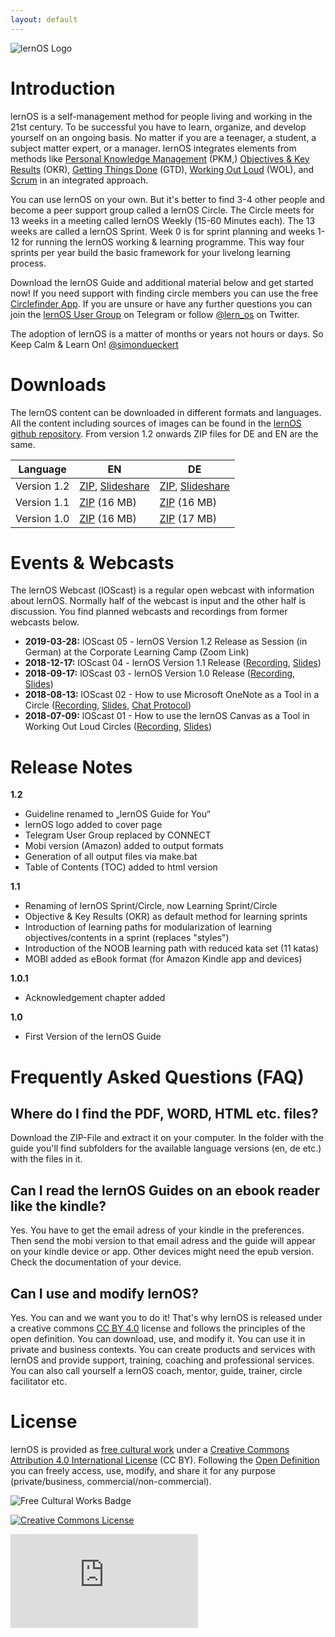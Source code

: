 ```yaml
---
layout: default
---
```


![lernOS Logo](https://github.com/simondueckert/lernos/raw/master/images/lernOS-logo-400px.png)
<br />

# Introduction
lernOS is a self-management method for people living and working in the 21st century. To be successful you have to learn, organize, and develop yourself on an ongoing basis. No matter if you are a teenager, a student, a subject matter expert, or a manager. lernOS integrates elements from methods like [Personal Knowledge Management]() (PKM,) [Objectives & Key Results](https://en.wikipedia.org/wiki/OKR) (OKR), [Getting Things Done](https://gettingthingsdone.com) (GTD), [Working Out Loud](https://workingoutloud.com) (WOL), and [Scrum](https://www.scrumguides.org/) in an integrated approach.

You can use lernOS on your own. But it's better to find 3-4 other people and become a peer support group called a lernOS Circle. The Circle meets for 13 weeks in a meeting called lernOS Weekly (15-60 Minutes each). The 13 weeks are called a lernOS Sprint. Week 0 is for sprint planning and weeks 1-12 for running the lernOS working & learning programme. This way four sprints per year build the basic framework for your livelong learning process.

Download the lernOS Guide and additional material below and get started now! If you need support with finding circle members you can use the free [Circlefinder App](http://circlefinder.app/). If you are unsure or have any further questions you can join the [lernOS User Group](https://t.me/lernos) on Telegram or follow [@lern_os](https://twitter.com/lern_os) on Twitter.

The adoption of lernOS is a matter of months or years not hours or days. So Keep Calm & Learn On!
[@simondueckert](https://twitter.com/simondueckert)

# Downloads
The lernOS content can be downloaded in different formats and languages. All the content including sources of images can be found in the [lernOS github repository](https://github.com/simondueckert/lernos). From version 1.2 onwards ZIP files for DE and EN are the same.

| Language | EN | DE |
| -------- | ------------ | ------------- |
| Version 1.2 | [ZIP](https://github.com/simondueckert/lernos/archive/v1.2.zip), [Slideshare](https://www.slideshare.net/simon.dueckert/lernos-guide-for-you-cc-by-version-12) | [ZIP](https://github.com/simondueckert/lernos/archive/v1.2.zip), [Slideshare](https://www.slideshare.net/simon.dueckert/lernos-leitfaden-fr-dich-cc-by-version-12) | 
| Version 1.1 | [ZIP](https://cogneon.de/?smd_process_download=1&download_id=54411) (16 MB) | [ZIP](https://cogneon.de/?smd_process_download=1&download_id=54408) (16 MB) |
| Version 1.0 | [ZIP](https://cogneon.de/?smd_process_download=1&download_id=54618) (16 MB) | [ZIP](https://cogneon.de/?smd_process_download=1&download_id=54621) (17 MB) |

# Events & Webcasts
The lernOS Webcast (lOScast) is a regular open webcast with information about lernOS. Normally half of the webcast is input and the other half is discussion. You find planned webcasts and recordings from former webcasts below.

* **2019-03-28:** lOScast 05 - lernOS Version 1.2 Release as Session (in German) at the Corporate Learning Camp (Zoom Link)
* **2018-12-17:** lOScast 04 - lernOS Version 1.1 Release ([Recording](https://youtu.be/mlY9BvqPnVs), [Slides](https://media.cogneon.de/index.php/s/yK8DdMh5GcoFtkB/download))
* **2018-09-17:** lOScast 03 - lernOS Version 1.0 Release ([Recording](https://youtu.be/qD8cLcl8g3s), [Slides](https://media.cogneon.de/index.php/s/mfIh53jmYidgskZ/download))
* **2018-08-13:** lOScast 02 - How to use Microsoft OneNote as a Tool in a Circle ([Recording](https://www.youtube.com/watch?v=C4bpt4EJKFs), [Slides](https://media.cogneon.de/index.php/s/o7pyN23fmjXniLO/download), [Chat Protocol](https://media.cogneon.de/index.php/s/iUSvkhlDJc0MOkU/download))
* **2018-07-09:** lOScast 01 - How to use the lernOS Canvas as a Tool in Working Out Loud Circles ([Recording](https://www.youtube.com/watch?v=7a1Vq7ism5Y), [Slides](https://media.cogneon.de/index.php/s/j2CZijvAJm1t1so/download))

# Release Notes
**1.2**
* Guideline renamed to „lernOS Guide for You“
* lernOS logo added to cover page
* Telegram User Group replaced by CONNECT
* Mobi version (Amazon) added to output formats
* Generation of all output files via make.bat
* Table of Contents (TOC) added to html version

**1.1**
* Renaming of lernOS Sprint/Circle, now Learning Sprint/Circle
* Objective & Key Results (OKR) as default method for learning sprints
* Introduction of learning paths for modularization of learning objectives/contents in a sprint (replaces "styles")
* Introduction of the NOOB learning path with reduced kata set (11 katas)
* MOBI added as eBook format (for Amazon Kindle app and devices) 

**1.0.1**
* Acknowledgement chapter added

**1.0**
* First Version of the lernOS Guide

# Frequently Asked Questions (FAQ)
## Where do I find the PDF, WORD, HTML etc. files?
Download the ZIP-File and extract it on your computer. In the folder with the guide you'll find subfolders for the available language versions (en, de etc.) with the files in it.

## Can I read the lernOS Guides on an ebook reader like the kindle?
Yes. You have to get the email adress of your kindle in the preferences. Then send the mobi version to that email adress and the guide will appear on your kindle device or app. Other devices might need the epub version. Check the documentation of your device.

## Can I use and modify lernOS?
Yes. You can and we want you to do it! That's why lernOS is released under a creative commons [CC BY 4.0](https://creativecommons.org/licenses/by/4.0/) license and follows the principles of the open definition. You can download, use, and modify it. You can use it in private and business contexts. You can create products and services with lernOS and provide support, training, coaching and professional services. You can also call yourself a lernOS coach, mentor, guide, trainer, circle facilitator etc.

# License
lernOS is provided as [free cultural work](https://creativecommons.org/share-your-work/public-domain/freeworks/) under a [Creative Commons Attribution 4.0 International License](https://creativecommons.org/licenses/by/4.0/) (CC BY). Following the [Open Definition](https://opendefinition.org/) you can freely access, use, modify, and share it for any purpose (private/business, commercial/non-commercial).

![Free Cultural Works Badge](https://upload.wikimedia.org/wikipedia/commons/thumb/b/b7/Approved-for-free-cultural-works.svg/240px-Approved-for-free-cultural-works.svg.png)

<a rel="license" href="http://creativecommons.org/licenses/by/4.0/" target="_blank"><img alt="Creative Commons License" style="border-width:0" src="https://i.creativecommons.org/l/by/4.0/88x31.png" /></a>

![](https://analytics.cogneon.de/piwik.php?idsite=3&amp;rec=1)
